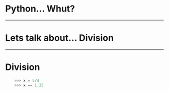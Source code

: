 # Python... Whut?

---

# Lets talk about... Division

---

# Division

```python
	>>> x = 5/4
	>>> x == 1.25
```
